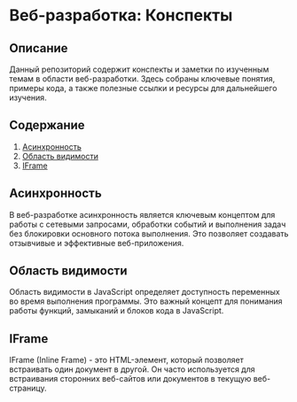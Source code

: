 # Веб-разработка: Конспекты

## Описание

Данный репозиторий содержит конспекты и заметки по изученным темам в области веб-разработки. Здесь собраны ключевые понятия, примеры кода, а также полезные ссылки и ресурсы для дальнейшего изучения.

## Содержание

1. [Асинхронность](#асинхронность)
2. [Область видимости](#область-видимости)
3. [IFrame](#iframe)

## Асинхронность

В веб-разработке асинхронность является ключевым концептом для работы с сетевыми запросами, обработки событий и выполнения задач без блокировки основного потока выполнения. Это позволяет создавать отзывчивые и эффективные веб-приложения.

## Область видимости

Область видимости в JavaScript определяет доступность переменных во время выполнения программы. Это важный концепт для понимания работы функций, замыканий и блоков кода в JavaScript.

## IFrame

IFrame (Inline Frame) - это HTML-элемент, который позволяет встраивать один документ в другой. Он часто используется для встраивания сторонних веб-сайтов или документов в текущую веб-страницу.
